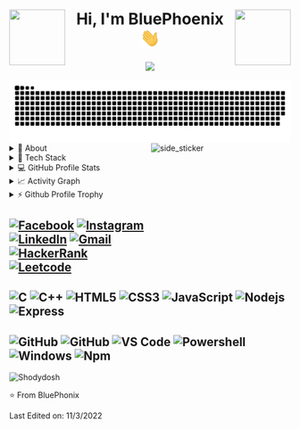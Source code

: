 

 <div align="center">
  <img align="left" src = "https://media2.giphy.com/media/QssGEmpkyEOhBCb7e1/giphy.gif?cid=ecf05e47a0n3gi1bfqntqmob8g9aid1oyj2wr3ds3mg700bl&rid=giphy.gif" width = 100px height=100px>
  <img align="right" src = "https://media2.giphy.com/media/QssGEmpkyEOhBCb7e1/giphy.gif?cid=ecf05e47a0n3gi1bfqntqmob8g9aid1oyj2wr3ds3mg700bl&rid=giphy.gif" width = 100px height=100px>
 <h1 align="center">Hi, I'm BluePhoenix <img width="35" src="https://github.com/1999AZZAR/1999AZZAR/blob/main/resources/img/waving.gif"></h1>
  <p align="center">
   <a href="https://github.com/DenverCoder1/readme-typing-svg"><img src="https://readme-typing-svg.herokuapp.com?lines=An+engineering+student+at+PTIT;Currently+learning+web+developing;Be+so+good+they+can't+ignore+you&center=true&width=500&height=50"></a>
 </p>
 </div>
 
 <div align="center">
   <a href="https://github.com/bian197">
   <img  src="https://github.com/1999AZZAR/1999AZZAR/blob/main/resources/img/grid-snake.svg"
        alt="snake" /></a>
 </div>
 
 
 <div>
  <img align="right" width=250px height=250px alt="side_sticker" src="https://media.giphy.com/media/TEnXkcsHrP4YedChhA/giphy.gif" />
 
 <details>
   <summary>🧮 About</summary>
 <div>
 <h2 align="center">🧮 About me</h2>
 <div>- Wh0 (˘෴˘) </div>
 <div>- ✨ Hi, I’m BluePhoenix</div>
 <div>- ✨ 350+ Toeic</div>
 <div>- ✨ I’m interested in coding, music and skateboarding</div>
 <div>- ✨ I’m currently learning at Posts and Telecommunications Institute of Technology</div>
 </div>
 </details>
 
 
 <details>
   <summary>🔭 Tech Stack</summary>
 <div align="center">
 <h2 align="center"><img src = "https://media2.giphy.com/media/QssGEmpkyEOhBCb7e1/giphy.gif?cid=ecf05e47a0n3gi1bfqntqmob8g9aid1oyj2wr3ds3mg700bl&rid=giphy.gif" width = 20px> Tech Stack</h2>
  <a href= https://github.com/Aditya664?tab=repositories&q=&type=&language=python&sort= > <img width ='32px' src ='https://raw.githubusercontent.com/rahulbanerjee26/githubAboutMeGenerator/main/icons/c.svg'> </a>
 <a href= https://github.com/Aditya664?tab=repositories&q=&type=&language=cpp&sort= > <img width ='32px' src ='https://raw.githubusercontent.com/rahulbanerjee26/githubAboutMeGenerator/main/icons/cpp.svg'> </a>
  <a href= https://github.com/Aditya664?tab=repositories&q=&type=&language=javascript&sort= > <img width ='32px' src ='https://raw.githubusercontent.com/rahulbanerjee26/githubAboutMeGenerator/main/icons/javascript.svg'> </a>
  <a href= https://github.com/Aditya664?tab=repositories&q=&type=&language=css&sort= > <img width ='32px' src ='https://raw.githubusercontent.com/rahulbanerjee26/githubAboutMeGenerator/main/icons/css.svg'> </a>
 <a href= https://github.com/Aditya664?tab=repositories&q=&type=&language=html&sort= > <img width ='32px' src ='https://raw.githubusercontent.com/rahulbanerjee26/githubAboutMeGenerator/main/icons/html.svg'> </a>
  
 </div>
 </details>
 
 
 
 
 <details> 
   <summary>💻 GitHub Profile Stats</summary>
   <div>
     <h2 align="center"> Github stats </h2>
       <a href="https://www.youtube.com/watch?v=dQw4w9WgXcQ"><img src="https://user-images.githubusercontent.com/73097560/115834477-dbab4500-a447-11eb-908a-139a6edaec5c.gif"></a>
         <p align="center">
            <a href="https://github.com/shodydosh/">
            <img width="49.5%" src="https://github-readme-streak-stats.herokuapp.com/?user=bian197&theme=tokyonight" />
            <img width="49.5%" src="https://github-readme-stats.vercel.app/api?username=bian197&show_icons=true&theme=tokyonight" />
            </a>
         </p>
         <p align="center">
           <a href="https://github.com/shodydosh/">
           <img width="49.5%" src="https://github-readme-stats.vercel.app/api/top-langs/?username=shodydosh&theme=tokyonight&layout=compact" alt="Shodydosh :: Top Langs" />
           <img width="49.5%" src="https://github-readme-stats.vercel.app/api/wakatime?username=bluephoenix&theme=tokyonight" alt="Shodydosh :: Waka time" />
          </a>
         </p>
      <a href="https://www.youtube.com/watch?v=dQw4w9WgXcQ"><img src="https://user-images.githubusercontent.com/73097560/115834477-dbab4500-a447-11eb-908a-139a6edaec5c.gif"></a>
   </div>    
 </details>
 
 <details>
   <summary>📈 Activity Graph</summary>
   <br/>
   <h2 align="center"> My current activity </h2>
 <a href="https://github.com/ashutosh00710/github-readme-activity-graph"><img alt="Shodydosh's Activity Graph" src="https://activity-graph.herokuapp.com/graph/?username=Shodydosh&bg_color=000&color=fff&line=00E676&point=fff&hide_border=true" /></a>
 </details>
 
 <details>
   <summary>⚡ Github Profile Trophy </summary>
   <br/>
   <h2 align="center"> Github Profile Trophy </h2>
 <p align="left"> <a href="https://github.com/shodydosh/github-profile-trophy"><img src="https://github-profile-trophy.vercel.app/?username=shodydosh&theme=onedark" alt="Shodydosh" /></a> </p>
 </details>
  
 <!--  //https://dev.to/envoy_/150-badges-for-github-pnk -->
 
  [![Facebook](https://img.shields.io/badge/Facebook-1877F2?style=for-the-badge&logo=facebook&logoColor=white)](https://www.facebook.com/hungbien1907/)
  [![Instagram](https://img.shields.io/badge/Instagram-E4405F?style=for-the-badge&logo=instagram&logoColor=white)](https://www.instagram.com/shodydosh/)
  [![LinkedIn](https://img.shields.io/badge/LinkedIn-0077B5?style=for-the-badge&logo=linkedin&logoColor=white)](https://www.linkedin.com/in/bian19/)
  [![Gmail](https://img.shields.io/badge/Gmail-D14836?style=for-the-badge&logo=gmail&logoColor=white)](mailto:biendien4508@gmail.com)\
  [![HackerRank](https://img.shields.io/badge/-Hackerrank-2EC866?style=for-the-badge&logo=HackerRank&logoColor=white)](https://www.hackerrank.com/Shodydosh)
  [![Leetcode](https://img.shields.io/badge/-LeetCode-FFA116?style=for-the-badge&logo=LeetCode&logoColor=black)](https://leetcode.com/Shodydosh/)
  ----
  ![C](http://img.shields.io/badge/-C-A8B9CC?style=flat-square&logo=c&logoColor=ffffff)
  ![C++](https://img.shields.io/badge/-c++-red?style=flat-square&logo=c&logoColor=ffffff)
  ![HTML5](https://img.shields.io/badge/-HTML5-%23E44D27?style=flat-square&logo=html5&logoColor=ffffff)
  ![CSS3](https://img.shields.io/badge/-CSS3-%231572B6?style=flat-square&logo=css3)
  ![JavaScript](https://img.shields.io/badge/-JavaScript-%23F7DF1C?style=flat-square&logo=javascript&logoColor=000000&labelColor=%23F7DF1C&color=%23FFCE5A)
  ![Nodejs](https://img.shields.io/badge/-Nodejs-339933?style=flat-square&logo=Node.js&logoColor=ffffff)
  ![Express](https://img.shields.io/badge/Express.js-404D59?style=flat-square)
  ----
  ![GitHub](https://img.shields.io/badge/-GitHub-181717?style=flat-square&logo=github)
  ![GitHub](https://img.shields.io/badge/-GitHub-181717?style=flat-square&logo=github)
  ![VS Code](http://img.shields.io/badge/-VS%20Code-007ACC?style=flat-square&logo=visual-studio-code&logoColor=ffffff)
  ![Powershell](http://img.shields.io/badge/-Powershell-5391FE?style=flat-square&logo=powershell&logoColor=ffffff)
  ![Windows](http://img.shields.io/badge/-Windows-0078D6?style=flat-square&logo=windows&logoColor=ffffff)
  ![Npm](https://img.shields.io/badge/-npm-CB3837?style=flat-square&logo=npm)
   ----
  <p align="left"> <img src="https://komarev.com/ghpvc/?username=bian197" alt="Shodydosh" /> </p>
  
 ⭐️ From BluePhonix
 
 Last Edited on: 11/3/2022
